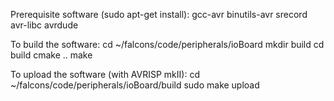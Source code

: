 Prerequisite software (sudo apt-get install):
	gcc-avr
	binutils-avr
	srecord
	avr-libc
	avrdude

To build the software:
	cd ~/falcons/code/peripherals/ioBoard
	mkdir build
	cd build
	cmake ..
	make

To upload the software (with AVRISP mkII):
	cd ~/falcons/code/peripherals/ioBoard/build
	sudo make upload
